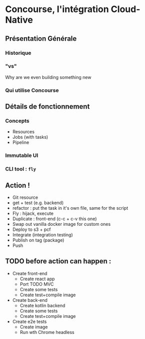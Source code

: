 # Concourse, l'intégration Cloud-Native

## Présentation Générale
### Historique
### "vs"
Why are we even building something new
### Qui utilise Concourse

## Détails de fonctionnement
### Concepts
- Resources
- Jobs (with tasks)
- Pipeline
### Immutable UI
### CLI tool : `fly`

## Action !
- Git resource
- get + test (e.g. backend)
- refactor : put the task in it's own file, same for the script
- Fly : hijack, execute
- Duplicate : front-end (c-c + c-v this one)
- Swap out vanilla docker image for custom ones
- Deploy to s3 + pcf
- Integrate (integration testing)
- Publish on tag (package)
- Push


## TODO before action can happen :
- Create front-end
    - Create react app
    - Port TODO MVC
    - Create some tests
    - Create test+compile image
- Create back-end
    - Create kotlin backend
    - Create some tests
    - Create test+compile image
- Create e2e tests
    - Create image
    - Run wth Chrome headless
